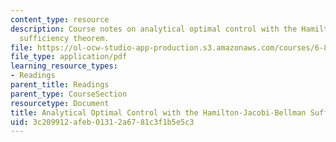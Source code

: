 ```yaml
---
content_type: resource
description: Course notes on analytical optimal control with the Hamilton-Jacobi-Bellman
  sufficiency theorem.
file: https://ol-ocw-studio-app-production.s3.amazonaws.com/courses/6-832-underactuated-robotics-spring-2009/3c209912afeb01312a6781c3f1b5e5c3_MIT6_832s09_read_ch10.pdf
file_type: application/pdf
learning_resource_types:
- Readings
parent_title: Readings
parent_type: CourseSection
resourcetype: Document
title: Analytical Optimal Control with the Hamilton-Jacobi-Bellman Sufficiency Theorem
uid: 3c209912-afeb-0131-2a67-81c3f1b5e5c3
---
```

